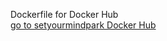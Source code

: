 Dockerfile for Docker Hub    
[go to setyourmindpark Docker Hub](https://hub.docker.com/search/?isAutomated=0&isOfficial=0&page=1&pullCount=0&q=setyourmindpark&starCount=0)
